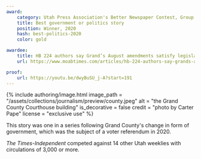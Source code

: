 ```yaml
---
award:
    category: Utah Press Association's Better Newspaper Contest, Group 2
    title: Best government or politics story
    position: Winner, 2020
    hash: best-politics-2020
    color: gold

awardee:
    title: HB 224 authors say Grand’s August amendments satisfy legislative intent
    url: https://www.moabtimes.com/articles/hb-224-authors-say-grands-august-amendments-satisfy-legislative-intent-regarding-form-of-government/

proof:
    url: https://youtu.be/dwyBuSU_j-A?start=191
---
```


{% include authoring/image.html
    image_path = "/assets/collections/journalism/preview/county.jpeg"
    alt = "the Grand County Courthouse building"
    is_decorative = false
    credit = "photo by Carter Pape"
    license = "exclusive use"
%}

This story was one in a series following Grand County's change in form of government, which was the subject of a voter referendum in 2020.

_The Times-Independent_ competed against 14 other Utah weeklies with circulations of 3,000 or more.
